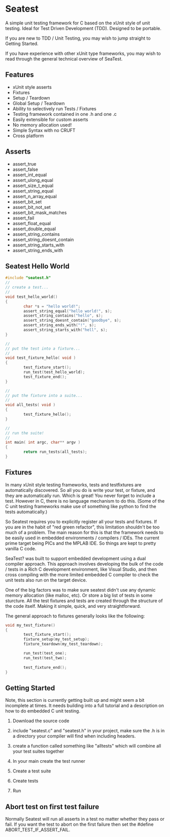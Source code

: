 # Seatest

A simple unit testing framework for C based on the xUnit style of unit testing. Ideal for Test Driven Development (TDD). Designed to be portable.

If you are new to TDD / Unit Testing, you may wish to jump straight to Getting Started.

If you have experience with other xUnit type frameworks, you may wish to read through the general technical overview of SeaTest.

## Features

- xUnit style asserts
- Fixtures
- Setup / Teardown
- Global Setup / Teardown
- Ability to selectively run Tests / Fixtures
- Testing framework contained in one .h and one .c
- Easily extensible for custom asserts
- No memory allocation used!
- Simple Syntax with no CRUFT
- Cross platform

## Asserts

- assert_true
- assert_false
- assert_int_equal
- assert_ulong_equal
- assert_size_t_equal
- assert_string_equal
- assert_n_array_equal
- assert_bit_set
- assert_bit_not_set
- assert_bit_mask_matches
- assert_fail
- assert_float_equal
- assert_double_equal
- assert_string_contains
- assert_string_doesnt_contain
- assert_string_starts_with
- assert_string_ends_with

## Seatest Hello World

```c
#include "seatest.h"
//
// create a test...
//
void test_hello_world()
{
        char *s = "hello world!";
        assert_string_equal("hello world!", s);
        assert_string_contains("hello", s);
        assert_string_doesnt_contain("goodbye", s);
        assert_string_ends_with("!", s);
        assert_string_starts_with("hell", s);
}

//
// put the test into a fixture...
//
void test_fixture_hello( void )
{
        test_fixture_start();      
        run_test(test_hello_world);   
        test_fixture_end();       
}

//
// put the fixture into a suite...
//
void all_tests( void )
{
        test_fixture_hello();   
}

//
// run the suite!
//
int main( int argc, char** argv )
{
        return run_tests(all_tests);
}
```

## Fixtures

In many xUnit style testing frameworks, tests and testfixtures are automatically discovered. So all you do is write your test, or fixture, and they are automatically run. Which is great! You never forget to include a test. However in C, there is no language mechanism to do this. (Some of the C unit testing frameworks make use of something like python to find the tests automatically.)

So Seatest requires you to explicitly register all your tests and fixtures. If you are in the habit of "red green refactor", this limitation shouldn't be too much of a problem. The main reason for this is that the framework needs to be easily used in embedded environments / compilers / IDEs. The current prime target being PICs and the MPLAB IDE. So things are kept to pretty vanilla C code.

SeaTest? was built to support embedded development using a dual compiler approach. This approach involves developing the bulk of the code / tests in a Rich C development environment, like Visual Studio, and then cross compiling with the more limited embedded C compiler to check the unit tests also run on the target device.

One of the big factors was to make sure seatest didn't use any dynamic memory allocation (like malloc, etc). Or store a big list of tests in some sturcture. All the test fixtures and tests are created through the structure of the code itself. Making it simple, quick, and very straightforward.

The general approach to fixtures generally looks like the following:

```c
void my_test_fixture()
{
        test_fixture_start();   
        fixture_setup(my_test_setup);
        fixture_teardown(my_test_teardown);

        run_test(test_one);
        run_test(test_two);
        
        test_fixture_end();
}
```

## Getting Started

Note, this section is currently getting built up and might seem a bit incomplete at times. It needs building into a full tutorial and a description on how to do embedded C unit testing.

1. Download the source code 

2. include "seatest.c" and "seatest.h" in your project, make sure the .h is in a directory your compiler will find when including headers.

3. create a function called something like "alltests" which will combine all your test suites together

4. In your main create the test runner

5. Create a test suite

6. Create tests

7. Run

## Abort test on first test failure

Normally Seatest will run all asserts in a test no matter whether they pass or fail. If you want the test to abort on the first failure then set the #define ABORT_TEST_IF_ASSERT_FAIL.
